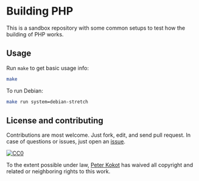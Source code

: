 # Building PHP

This is a sandbox repository with some common setups to test how the building of
PHP works.

## Usage

Run `make` to get basic usage info:

```bash
make
```

To run Debian:

```bash
make run system=debian-stretch
```

## License and contributing

Contributions are most welcome. Just fork, edit, and send pull request. In case
of questions or issues, just open an [issue](https://github.com/petk/build-php/issues).

[![CC0](https://licensebuttons.net/p/zero/1.0/88x31.png)](https://creativecommons.org/publicdomain/zero/1.0/)

To the extent possible under law, [Peter Kokot](https://github.com/petk) has
waived all copyright and related or neighboring rights to this work.
